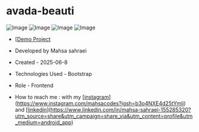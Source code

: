 # avada-beauti
![Image](https://github.com/user-attachments/assets/fe788d8b-4547-4372-8554-bd2707288eb8)
![Image](https://github.com/user-attachments/assets/913a2061-ca31-4ca8-950b-4997655b69de)
![Image](https://github.com/user-attachments/assets/d0e8eb5c-3107-4843-ac1c-7769b56d56ca)
![Image](https://github.com/user-attachments/assets/4ad4fdac-310e-4d90-bf4d-5db2200e748a)

- [[Demo Project](https://mahsasa71.github.io/avada-beauti/)

- Developed by Mahsa sahraei

- Created - 2025-06-8

- Technologies Used - Bootstrap



- Role - Frontend

- How to reach me : with my [[instagram](https://www.instagram.com/mahsacodes?igsh=b3o4NXE4d25tYmli)](https://www.instagram.com/mahsacodes?igsh=b3o4NXE4d25tYmli) and [[linkedin](https://www.linkedin.com/in/mahsa-sahraei-155285320?utm_source=share&utm_campaign=share_via&utm_content=profile&utm_medium=android_app)](https://www.linkedin.com/in/mahsa-sahraei-155285320?utm_source=share&utm_campaign=share_via&utm_content=profile&utm_medium=android_app)
